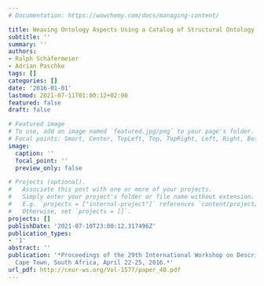 ```yaml
---
# Documentation: https://wowchemy.com/docs/managing-content/

title: Weaving Ontology Aspects Using a Catalog of Structural Ontology Design Patterns
subtitle: ''
summary: ''
authors:
- Ralph Schäfermeier
- Adrian Paschke
tags: []
categories: []
date: '2016-01-01'
lastmod: 2021-07-11T01:00:12+02:00
featured: false
draft: false

# Featured image
# To use, add an image named `featured.jpg/png` to your page's folder.
# Focal points: Smart, Center, TopLeft, Top, TopRight, Left, Right, BottomLeft, Bottom, BottomRight.
image:
  caption: ''
  focal_point: ''
  preview_only: false

# Projects (optional).
#   Associate this post with one or more of your projects.
#   Simply enter your project's folder or file name without extension.
#   E.g. `projects = ["internal-project"]` references `content/project/deep-learning/index.md`.
#   Otherwise, set `projects = []`.
projects: []
publishDate: '2021-07-10T23:00:12.317496Z'
publication_types:
- '1'
abstract: ''
publication: '*Proceedings of the 29th International Workshop on Description Logics,
  Cape Town, South Africa, April 22-25, 2016.*'
url_pdf: http://ceur-ws.org/Vol-1577/paper_48.pdf
---
```


